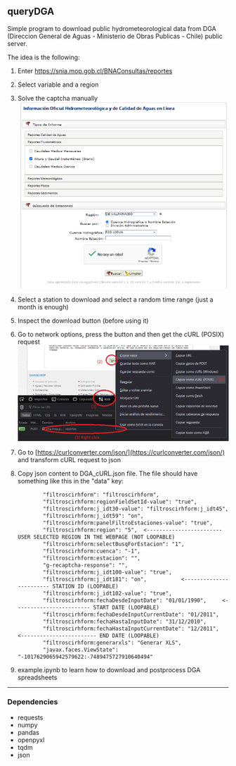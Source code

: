 ## queryDGA

Simple program to download public hydrometeorological data from DGA (Direccion General de Aguas - Ministerio de Obras Publicas - Chile) public server.

The idea is the following:

1) Enter https://snia.mop.gob.cl/BNAConsultas/reportes
2) Select variable and a region
3) Solve the captcha manually
   ![alt](static/DGA_captcha.png)
4) Select a station to download and select a random time range (just a month is enough)
5) Inspect the download button (before using it)
6) Go to network options, press the button and then get the cURL (POSIX) request
   ![alt](static/DGA_cURL.png)
7) Go to [https://curlconverter.com/json/](https://curlconverter.com/json/) and transform cURL request to json
8) Copy json content to DGA_cURL.json file. The file should have something like this in the "data" key:

   ```text
           "filtroscirhform": "filtroscirhform",
           "filtroscirhform:regionFieldSetId-value": "true",
           "filtroscirhform:j_idt30-value": "filtroscirhform:j_idt45",
           "filtroscirhform:j_idt59": "on",
           "filtroscirhform:panelFiltroEstaciones-value": "true",
           "filtroscirhform:region": "5",  <------------------------ USER SELECTED REGION IN THE WEBPAGE (NOT LOOPABLE)
           "filtroscirhform:selectBusqForEstacion": "1",
           "filtroscirhform:cuenca": "-1",
           "filtroscirhform:estacion": "",
           "g-recaptcha-response": "",
           "filtroscirhform:j_idt100-value": "true",
           "filtroscirhform:j_idt181": "on",           <------------------------ STATION ID (LOOPABLE)
           "filtroscirhform:j_idt102-value": "true",
           "filtroscirhform:fechaDesdeInputDate": "01/01/1990",     <------------------------ START DATE (LOOPABLE)
           "filtroscirhform:fechaDesdeInputCurrentDate": "01/2011", 
           "filtroscirhform:fechaHastaInputDate": "31/12/2010",
           "filtroscirhform:fechaHastaInputCurrentDate": "12/2011",     <------------------------ END DATE (LOOPABLE)
           "filtroscirhform:generarxls": "Generar XLS",
           "javax.faces.ViewState": "-1017629065942579622:-7489475727910640494"
   ```
9)  example.ipynb to learn how to download and postprocess DGA spreadsheets

---

### Dependencies

* requests
* numpy
* pandas
* openpyxl
* tqdm
* json
